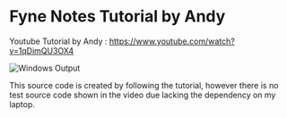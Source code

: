 # Fyne Notes Tutorial by Andy

Youtube Tutorial by Andy : https://www.youtube.com/watch?v=1qDimQU3OX4

![Windows Output](https://i.imgur.com/i7Lfgib.png)

This source code is created by following the tutorial, however there is no test source code shown in the video due lacking the dependency on my laptop.
